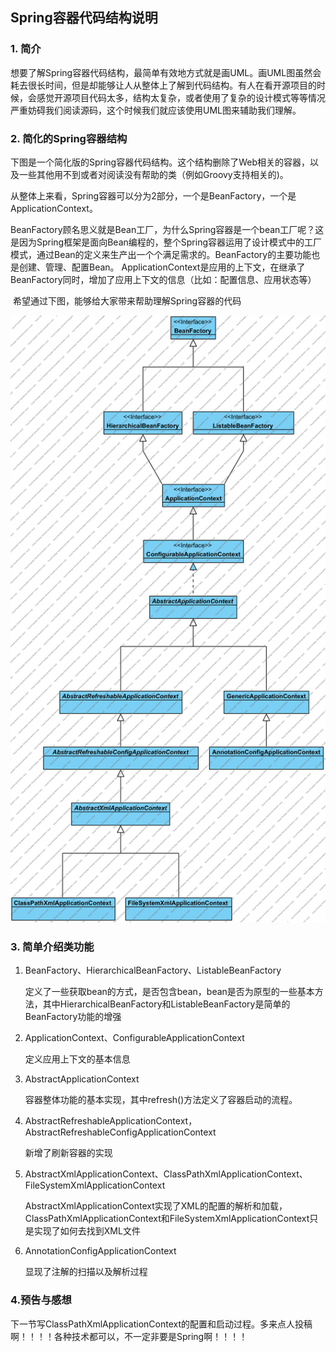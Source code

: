 ## Spring容器代码结构说明

### 1. 简介

​	想要了解Spring容器代码结构，最简单有效地方式就是画UML。画UML图虽然会耗去很长时间，但是却能够让人从整体上了解到代码结构。有人在看开源项目的时候，会感觉开源项目代码太多，结构太复杂，或者使用了复杂的设计模式等等情况严重妨碍我们阅读源码，这个时候我们就应该使用UML图来辅助我们理解。

### 2. 简化的Spring容器结构

​	下图是一个简化版的Spring容器代码结构。这个结构删除了Web相关的容器，以及一些其他用不到或者对阅读没有帮助的类（例如Groovy支持相关的)。

​	从整体上来看，Spring容器可以分为2部分，一个是BeanFactory，一个是ApplicationContext。

​	BeanFactory顾名思义就是Bean工厂，为什么Spring容器是一个bean工厂呢？这是因为Spring框架是面向Bean编程的，整个Spring容器运用了设计模式中的工厂模式，通过Bean的定义来生产出一个个满足需求的。BeanFactory的主要功能也是创建、管理、配置Bean。
	ApplicationContext是应用的上下文，在继承了BeanFactory同时，增加了应用上下文的信息（比如：配置信息、应用状态等）

​	希望通过下图，能够给大家带来帮助理解Spring容器的代码

![SApplication](../../dist/images/20180718113800.png)



### 3. 简单介绍类功能

1. BeanFactory、HierarchicalBeanFactory、ListableBeanFactory

   定义了一些获取bean的方式，是否包含bean，bean是否为原型的一些基本方法，其中HierarchicalBeanFactory和ListableBeanFactory是简单的BeanFactory功能的增强

2. ApplicationContext、ConfigurableApplicationContext

   定义应用上下文的基本信息

3. AbstractApplicationContext

   容器整体功能的基本实现，其中refresh()方法定义了容器启动的流程。

4. AbstractRefreshableApplicationContext，AbstractRefreshableConfigApplicationContext

   新增了刷新容器的实现

5. AbstractXmlApplicationContext、ClassPathXmlApplicationContext、FileSystemXmlApplicationContext

   AbstractXmlApplicationContext实现了XML的配置的解析和加载，ClassPathXmlApplicationContext和FileSystemXmlApplicationContext只是实现了如何去找到XML文件

6. AnnotationConfigApplicationContext

   显现了注解的扫描以及解析过程

### 4.预告与感想

​	下一节写ClassPathXmlApplicationContext的配置和启动过程。多来点人投稿啊！！！！各种技术都可以，不一定非要是Spring啊！！！！